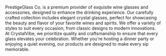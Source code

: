 PrestigeGlass Co. is a premium provider of exquisite wine glasses and accessories, designed to enhance the drinking experience. Our carefully crafted collection includes elegant crystal glasses, perfect for showcasing the beauty and flavor of your favorite wines and spirits. We offer a variety of styles to suit every occasion, from classic designs to modern innovations. At CrystalVibe, we prioritize quality and craftsmanship to ensure that every glass elevates your celebration. Whether you're hosting a dinner party or enjoying a quiet evening, our products are designed to make every sip memorable.
